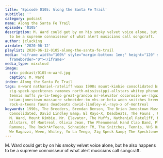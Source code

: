 ```yaml
---
title: 'Episode 0105: Along the Santa Fe Trail'
subtitle: ''
category: podcast
name: Along the Santa Fe Trail
episode: '0105'
description: M. Ward could get by on his smoky velvet voice alone, but he also happens
  to be a supreme connoisseur of what alert musicians call songcraft.
author: jclacking
airdate: '2020-06-12'
playlist: 2020-06-12-0105-along-the-santa-fe-trail
media: '<iframe width="100%" style="margin-bottom: 1em;" height="120" src="https://www.mixcloud.com/widget/iframe/?feed=%2Fthe-lacking-org%2Fgltinf-105-along-the-santa-fe-trail%2F&hide_artwork=1&hide_cover=1&light=1"
  frameborder="0"></iframe>'
media_type: mixcloud
image:
  src: podcast/0105-m-ward.jpg
  caption: M. Ward
index: Along the Santa Fe Trail
tags: m-ward nathaniel-rateliff waax 1990s mount-kimbie consolidated brendan-benson
  zig-speck-specktones ramones north-mississippi-allstars whitey phenomenal-hand-clap-band
  tennis muffs yo-la-tengo great-grandpa mr-elevator cocorosie we-ragazzi olivia-jean
  brian-jonestown-massacre schneider-tm vhs-or-beta ween snitches breeders plaster
  rock-a-teens fauns deadbeats david-lindley-el-rayo-x of-montreal
keywords: 1990s, The Breeders, Brendan Benson, The Brian Jonestown Massacre, CocoRosie,
  Consolidated, David Lindley &amp; El Rayo-X, Deadbeats, The Fauns , Great Grandpa,
  M. Ward, Mount Kimbie, Mr. Elevator, The Muffs, Nathaniel Rateliff, North Mississippi
  Allstars, Of Montreal, Olivia Jean, The Phenomenal Hand Clap Band, Plaster, The
  Ramones, The Rock*A*Teens, Schneider TM, The Snitches, Tennis, VHS Or Beta, Waax,
  We Ragazzi, Ween, Whitey, Yo La Tengo, Zig Speck &amp; The Specktones
---
```

M. Ward could get by on his smoky velvet voice alone, but he also happens to be a supreme connoisseur of what alert musicians call songcraft.
